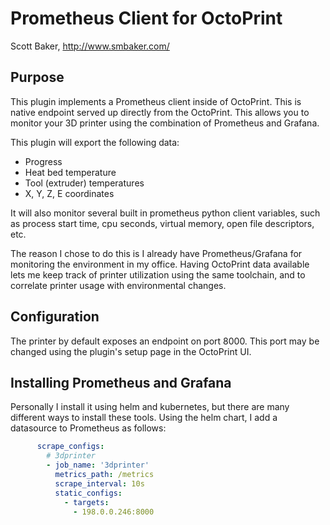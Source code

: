 # Prometheus Client for OctoPrint #
Scott Baker, http://www.smbaker.com/

## Purpose ##

This plugin implements a Prometheus client inside of OctoPrint. This is native endpoint served up directly from the OctoPrint. This allows you to monitor your 3D printer using the combination of Prometheus and Grafana.

This plugin will export the following data:
* Progress
* Heat bed temperature
* Tool (extruder) temperatures
* X, Y, Z, E coordinates

It will also monitor several built in prometheus python client variables, such as process start time, cpu seconds, virtual memory, open file descriptors, etc.

The reason I chose to do this is I already have Prometheus/Grafana for monitoring the environment in my office. Having OctoPrint data available lets me keep track of printer utilization using the same toolchain, and to correlate printer usage with environmental changes.

## Configuration ##

The printer by default exposes an endpoint on port 8000. This port may be changed using the plugin's setup page in the OctoPrint UI.

## Installing Prometheus and Grafana ##

Personally I install it using helm and kubernetes, but there are many different ways to install these tools. Using the helm chart, I add a datasource to Prometheus as follows:

```yaml
      scrape_configs:
        # 3dprinter
        - job_name: '3dprinter'
          metrics_path: /metrics
          scrape_interval: 10s
          static_configs:
            - targets:
              - 198.0.0.246:8000
```
